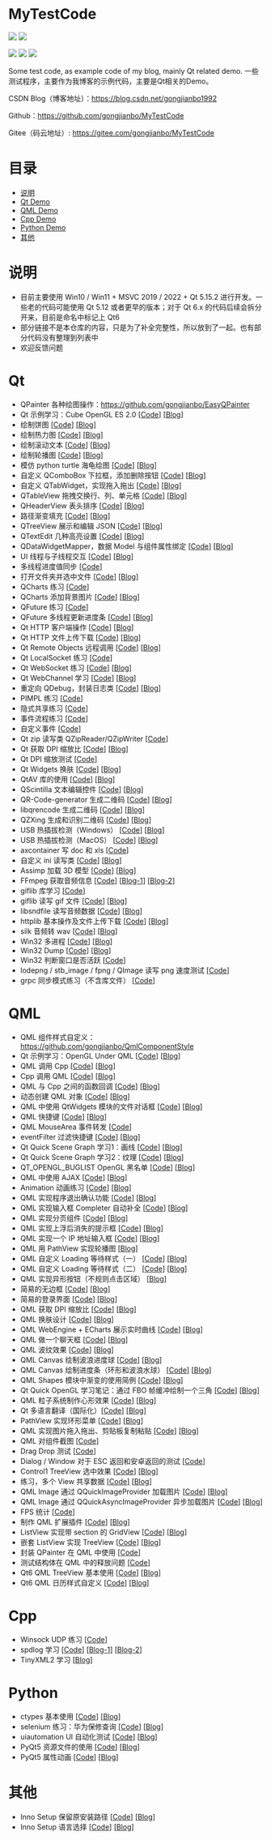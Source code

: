 # MyTestCode

![](https://img.shields.io/badge/language-Cpp/QML-orange) ![](https://img.shields.io/badge/license-Free-green)

![](https://img.shields.io/github/languages/code-size/gongjianbo/MyTestCode) ![](https://img.shields.io/github/stars/gongjianbo/MyTestCode) ![](https://img.shields.io/github/forks/gongjianbo/MyTestCode)

Some test code, as example code of my blog, mainly Qt related demo. 一些测试程序，主要作为我博客的示例代码，主要是Qt相关的Demo。

CSDN Blog（博客地址）：https://blog.csdn.net/gongjianbo1992

Github：https://github.com/gongjianbo/MyTestCode

Gitee（码云地址）: https://gitee.com/gongjianbo/MyTestCode

# 目录

- [说明](#说明)
- [Qt Demo](#Qt)
- [QML Demo](#QML)
- [Cpp Demo](#Cpp)
- [Python Demo](#Python)
- [其他](#其他)

# 说明

- 目前主要使用 Win10 / Win11 + MSVC 2019 / 2022 + Qt 5.15.2 进行开发。一些老的代码可能使用 Qt 5.12 或者更早的版本；对于 Qt 6.x 的代码后续会拆分开来，目前是命名中标记上 Qt6
- 部分链接不是本仓库的内容，只是为了补全完整性，所以放到了一起。也有部分代码没有整理到列表中
- 欢迎反馈问题

# Qt 

- QPainter 各种绘图操作：https://github.com/gongjianbo/EasyQPainter
- Qt 示例学习：Cube OpenGL ES 2.0 [[Code](./Qt/QtExampleCube/)] [[Blog](https://blog.csdn.net/gongjianbo1992/article/details/122945293)]
- 绘制饼图 [[Code](./Qt/QtPainter/)] [[Blog](https://blog.csdn.net/gongjianbo1992/article/details/100096216)]
- 绘制热力图 [[Code](./Qt/MyHeatMap/)] [[Blog](https://blog.csdn.net/gongjianbo1992/article/details/104566768)]
- 绘制滚动文本 [[Code](./Qt/ScrollLabel/)] [[Blog](https://blog.csdn.net/gongjianbo1992/article/details/106579690)]
- 绘制轮播图 [[Code](./Qt/TestQt_20211029_Swiper/)] [[Blog](https://blog.csdn.net/gongjianbo1992/article/details/121072373)]
- 模仿 python turtle 海龟绘图 [[Code](https://github.com/gongjianbo/QtTurtle)] [[Blog](https://blog.csdn.net/gongjianbo1992/article/details/112111264)]
- 自定义 QComboBox 下拉框，添加删除按钮 [[Code](./Qt/MyComboBox/)] [[Blog](https://blog.csdn.net/gongjianbo1992/article/details/106558887)]
- 自定义 QTabWidget，实现拖入拖出 [[Code](./Qt/MyTabWidget/)] [[Blog](https://blog.csdn.net/gongjianbo1992/article/details/108502299)]
- QTableView 拖拽交换行、列、单元格 [[Code](./Qt/QTableViewMoveAction/)] [[Blog](https://blog.csdn.net/gongjianbo1992/article/details/106932706)]
- QHeaderView 表头排序 [[Code](./Qt/SortHeaderView/)] [[Blog](https://blog.csdn.net/gongjianbo1992/article/details/108249292)]
- 路径渐变填充 [[Code](./Qt/PathGradient/)] [[Blog](https://blog.csdn.net/gongjianbo1992/article/details/123767575)]
- QTreeView 展示和编辑 JSON [[Code](./Qt/QJsonAndTreeView/)] [[Blog](https://blog.csdn.net/gongjianbo1992/article/details/103191023)]
- QTextEdit 几种高亮设置 [[Code](./Qt/TextEditHighlight/)] [[Blog](https://blog.csdn.net/gongjianbo1992/article/details/122527076)]
- QDataWidgetMapper，数据 Model 与组件属性绑定 [[Code](./Qt/TestQt_20200615_DataMapper/)] [[Blog](https://blog.csdn.net/gongjianbo1992/article/details/106772319)]
- UI 线程与子线程交互 [[Code](./Qt/UiAndSubThread/)] [[Blog](https://blog.csdn.net/gongjianbo1992/article/details/105171077)]
- 多线程进度值同步 [[Code](./Qt/Qt/TestQt_20240528_Progress/)] 
- 打开文件夹并选中文件 [[Code](./Qt/TestQt_20230218_ShowInFolder/)] [[Blog](https://blog.csdn.net/gongjianbo1992/article/details/129233861)]
- QCharts 练习 [[Code](./Qt/TestQt_20190907_QChartsSeries/)]
- QCharts 添加背景图片 [[Code](./Qt/TestQt_20190806_QChartsBackground/)] [[Blog](https://blog.csdn.net/gongjianbo1992/article/details/98615059)]
- QFuture 练习 [[Code](./Qt/TestQt_20200622_QFuture/)] 
- QFuture 多线程更新进度条 [[Code](./Qt/TestQt_20200625_QFuture/)] [[Blog](https://blog.csdn.net/gongjianbo1992/article/details/106957888)]
- Qt HTTP 客户端操作 [[Code](./Qt/Qt5HttpDemo/)] [[Blog](https://blog.csdn.net/gongjianbo1992/article/details/97568863)]
- Qt HTTP 文件上传下载 [[Code](./Qt/TestQt_20210807_HttpFile/)] [[Blog](https://gongjianbo1992.blog.csdn.net/article/details/119490369)]
- Qt Remote Objects 远程调用 [[Code](./Qt/QtRemoteObjects/)] [[Blog](https://blog.csdn.net/gongjianbo1992/article/details/120103289)]
- Qt LocalSocket 练习 [[Code](./Qt/TestLocalSocket/)] 
- Qt WebSocket 练习 [[Code](./Qt/QtWebSocketDemo/)] [[Blog](https://blog.csdn.net/gongjianbo1992/article/details/107306121)]
- Qt WebChannel 学习 [[Code](https://github.com/gongjianbo/QtWebCannelAndMap.git)] [[Blog](https://blog.csdn.net/gongjianbo1992/article/details/89707251)]
- 重定向 QDebug，封装日志类 [[Code](https://github.com/gongjianbo/SimpleQtLogger)] [[Blog](https://blog.csdn.net/gongjianbo1992/article/details/108030391)]
- PIMPL 练习 [[Code](./Qt/QtPimpl/)]
- 隐式共享练习 [[Code](./Qt/TestQt_20211225_SharedData/)]
- 事件流程练习 [[Code](./Qt/TestQt_20220915_EventFlow/)]
- 自定义事件 [[Code](./Qt/TestQt_20230710_CustomEvent/)]
- Qt zip 读写类 QZipReader/QZipWriter [[Code](./Qt/TestQt_20240226_QZip/)]
- Qt 获取 DPI 缩放比 [[Code](./Qt/TestQt_20231221_Dpi/)] [[Blog](https://blog.csdn.net/gongjianbo1992/article/details/135128484)]
- Qt DPI 缩放测试 [[Code](./Qt/TestQt_20230529_DpiScaleTest/)]
- Qt Widgets 换肤 [[Code](./Qt/QtSwitchSkin/)] [[Blog](https://blog.csdn.net/gongjianbo1992/article/details/106608353)]
- QtAV 库的使用 [[Code](./Qt/QtAV/)] [[Blog](https://blog.csdn.net/gongjianbo1992/article/details/94631123)]
- QScintilla 文本编辑控件 [[Code](./Qt/QScintilla/)] [[Blog](https://blog.csdn.net/gongjianbo1992/article/details/100828180)]
- QR-Code-generator 生成二维码 [[Code](./Qt/TestQt_20230711_QRCodeGen/)] [[Blog](https://blog.csdn.net/gongjianbo1992/article/details/131677203)]
- libqrencode 生成二维码 [[Code](./Qt/QtQRencodeVS2019/)] [[Blog](https://blog.csdn.net/gongjianbo1992/article/details/122422331)]
- QZXing 生成和识别二维码 [[Code](./Qt/QtQZXingVS2019/)] [[Blog](https://blog.csdn.net/gongjianbo1992/article/details/122463817)]
- USB 热插拔检测（Windows） [[Code](./Qt/DeviceHotplug_Win/)] [[Blog](https://blog.csdn.net/gongjianbo1992/article/details/128702423)]
- USB 热插拔检测（MacOS） [[Code](./Qt/DeviceHotplug_Mac/)] [[Blog](https://blog.csdn.net/gongjianbo1992/article/details/129780213)]
- axcontainer 写 doc 和 xls [[Code](./Qt/TestQt_20211012_DocXls/)]
- 自定义 ini 读写类 [[Code](./Qt/TestQt_20210425_ini/)] [[Blog](https://blog.csdn.net/gongjianbo1992/article/details/116239087)]
- Assimp 加载 3D 模型 [[Code](./Qt/TestQt_20211018_Assimp/)] [[Blog](https://blog.csdn.net/gongjianbo1992/article/details/120857151)]
- FFmpeg 获取音频信息 [[Code](./Qt/GetAudioInfo/)] [[Blog-1](https://blog.csdn.net/gongjianbo1992/article/details/109832829)] [[Blog-2](https://blog.csdn.net/gongjianbo1992/article/details/109975687)]
- giflib 库学习 [[Code](./Qt/GifLib%E6%B5%8B%E8%AF%95%E4%BB%A3%E7%A0%81/)] 
- giflib 读写 gif 文件 [[Code](https://github.com/gongjianbo/QtGifTool)] [[Blog](https://blog.csdn.net/gongjianbo1992/article/details/115449858)]
- libsndfile 读写音频数据 [[Code](./Qt/libsndfile/)] [[Blog](https://blog.csdn.net/gongjianbo1992/article/details/99678466)]
- httplib 基本操作及文件上传下载 [[Code](./Qt/TestQt_20230913_HttpLib/)] [[Blog](https://blog.csdn.net/gongjianbo1992/article/details/133075530)]
- silk 音频转 wav [[Code](./Qt/SilkToWav/)] [[Blog](https://blog.csdn.net/gongjianbo1992/article/details/110351329)]
- Win32 多进程 [[Code](./Qt/MultiProcess_Win/)] [[Blog](https://blog.csdn.net/gongjianbo1992/article/details/120030085)]
- Win32 Dump [[Code](./Qt/TestQt_20210211_Dump/)] [[Blog](https://blog.csdn.net/gongjianbo1992/article/details/113791423)]
- Win32 判断窗口是否活跃 [[Code](./Qt/TestQt_20250314_WindowActiveHook/)]
- lodepng / stb_image / fpng / QImage 读写 png 速度测试 [[Code](./Qt/TestQt_20241017_PNG/)] 
- grpc 同步模式练习（不含库文件） [[Code](./Qt/TestQt_20240511_GRPC/)] 

# QML 

- QML 组件样式自定义：https://github.com/gongjianbo/QmlComponentStyle
- Qt 示例学习：OpenGL Under QML [[Code](./Qml/QtExampleOpenGLUnderQML/)] [[Blog](https://blog.csdn.net/gongjianbo1992/article/details/124769013)]
- QML 调用 Cpp [[Code](./Qml/QmlCallCpp2020/)] [[Blog](https://blog.csdn.net/gongjianbo1992/article/details/87965925)]
- Cpp 调用 QML [[Code](./Qml/CppCallQml2020/)] [[Blog](https://blog.csdn.net/gongjianbo1992/article/details/87965925)]
- QML 与 Cpp 之间的函数回调 [[Code](./Qml/TestQml_20220908_Callback/)] [[Blog](https://blog.csdn.net/gongjianbo1992/article/details/126769501)]
- 动态创建 QML 对象 [[Code](./Qml/TestQml_20201118_createComponent/)] [[Blog](https://blog.csdn.net/gongjianbo1992/article/details/109800614)]
- QML 中使用 QtWidgets 模块的文件对话框 [[Code](./Qml/FileDialogWrap/)] [[Blog](https://blog.csdn.net/gongjianbo1992/article/details/128521716)]
- QML 快捷键 [[Code](./Qml/TestQml_20210517_ShortcutKey/)] [[Blog](https://blog.csdn.net/gongjianbo1992/article/details/116954979)]
- QML MouseArea 事件转发 [[Code](./Qml/TestQml_20240424_MouseForward/)] 
- eventFilter 过滤快捷键 [[Code](./Qml/KeysFilter/)] [[Blog](https://blog.csdn.net/gongjianbo1992/article/details/116954979)]
- Qt Quick Scene Graph 学习1：画线 [[Code](./Qml/LearnQSG_20210614_Line/)] [[Blog](https://blog.csdn.net/gongjianbo1992/article/details/117923933)]
- Qt Quick Scene Graph 学习2：纹理 [[Code](./Qml/LearnQSG_20210624_Texture/)] [[Blog](https://blog.csdn.net/gongjianbo1992/article/details/118257844)]
- QT_OPENGL_BUGLIST OpenGL 黑名单 [[Code](./Qml/OpenGLBlackList/)] [[Blog](https://blog.csdn.net/gongjianbo1992/article/details/125400723)]
- QML 中使用 AJAX [[Code](./Qml/QmlAjax/)] [[Blog](https://blog.csdn.net/gongjianbo1992/article/details/108923476)]
- Animation 动画练习 [[Code](./Qml/QmlAnimation/)] [[Blog](https://blog.csdn.net/gongjianbo1992/article/details/102135779)]
- QML 实现程序退出确认功能 [[Code](./Qml/QmlCloseEvent/)] [[Blog](https://blog.csdn.net/gongjianbo1992/article/details/108270551)]
- QML 实现输入框 Completer 自动补全 [[Code](./Qml/QmlCompleter/)] [[Blog](https://blog.csdn.net/gongjianbo1992/article/details/122569547)]
- QML 实现分页组件 [[Code](./Qml/QmlPagination/)] [[Blog](https://blog.csdn.net/gongjianbo1992/article/details/111820528)]
- QML 实现上浮后消失的提示框 [[Code](./Qml/TestQml_20240622_Toast/)] [[Blog](https://blog.csdn.net/gongjianbo1992/article/details/139891612)]
- QML 实现一个 IP 地址输入框 [[Code](./Qml/TestQml_20210717_IpInput/)] [[Blog](https://blog.csdn.net/gongjianbo1992/article/details/118860100)]
- QML 用 PathView 实现轮播图 [[Blog](https://blog.csdn.net/gongjianbo1992/article/details/103517663)]
- QML 自定义 Loading 等待样式（一） [[Code](https://github.com/gongjianbo/QmlComponentStyle)] [[Blog](https://blog.csdn.net/gongjianbo1992/article/details/112748866)]
- QML 自定义 Loading 等待样式（二） [[Code](https://github.com/gongjianbo/QmlComponentStyle)] [[Blog](https://gongjianbo1992.blog.csdn.net/article/details/122824084)]
- QML 实现异形按钮（不规则点击区域） [[Blog](https://gongjianbo1992.blog.csdn.net/article/details/123002716)]
- 简易的无边框 [[Code](./Qml/QmlFramelessWindow/)] [[Blog](https://blog.csdn.net/gongjianbo1992/article/details/109708951)]
- 简易的登录界面 [[Code](./Qml/QmlLoginPage/)] [[Blog](https://blog.csdn.net/gongjianbo1992/article/details/102753985)]
- QML 获取 DPI 缩放比 [[Code](./Qml/TestQml_20231221_Dpi/)] [[Blog](https://blog.csdn.net/gongjianbo1992/article/details/135128484)]
- QML 换肤设计 [[Code](./Qml/QmlSkin/)] [[Blog](https://blog.csdn.net/gongjianbo1992/article/details/124080543)]
- QML WebEngine + ECharts 展示实时曲线 [[Code](./Qml/QmlWebEngineECharts/)] [[Blog](https://blog.csdn.net/gongjianbo1992/article/details/108778548)]
- QML 做一个聊天框 [[Code](./Qml/TalkList/)] [[Blog](https://blog.csdn.net/gongjianbo1992/article/details/115410423)]
- QML 波纹效果 [[Code](./Qml/TestQml_20191128_Wave/)] [[Blog](https://blog.csdn.net/gongjianbo1992/article/details/117639209)]
- QML Canvas 绘制波浪进度球 [[Code](./Qml/TestQml_20210310_Wave/)] [[Blog](https://blog.csdn.net/gongjianbo1992/article/details/114684010)]
- QML Canvas 绘制进度条（环形和波浪水球） [[Code](./Qml/TestQml_20220210_ProgressBar/)] [[Blog](https://blog.csdn.net/gongjianbo1992/article/details/122870986)]
- QML Shapes 模块中渐变的使用简例 [[Code](./Qml/TestQml_20220412_ShapeGradient/)] [[Blog](https://gongjianbo1992.blog.csdn.net/article/details/124137788)]
- Qt Quick OpenGL 学习笔记：通过 FBO 帧缓冲绘制一个三角 [[Code](./Qml/TestQml_20200128_FBO/)] [[Blog](https://blog.csdn.net/gongjianbo1992/article/details/104107692)]
- QML 粒子系统制作心形效果 [[Code](./Qml/TestQml_20200521_Love/)] [[Blog](https://blog.csdn.net/gongjianbo1992/article/details/106256286)]
- Qt 多语言翻译（国际化）[[Code](./Qml/TestQml_20211215_Translator/)] [[Blog](https://blog.csdn.net/gongjianbo1992/article/details/122014168)]
- PathView 实现环形菜单 [[Code](./Qml/TestQml_20220313_PathView/)] [[Blog](https://blog.csdn.net/gongjianbo1992/article/details/123465756)]
- QML 实现图片拖入拖出、剪贴板复制粘贴 [[Code](./Qml/TestQml_20221125_CopyPaste/)] [[Blog](https://blog.csdn.net/gongjianbo1992/article/details/128058766)]
- QML 对组件截图 [[Code](./Qml/TestQml_20240905_GrabImage/)] 
- Drag Drop 测试 [[Code](./Qml/TestQml_20240305_DragDrop/)] 
- Dialog / Window 对于 ESC 返回和安卓返回的测试 [[Code](./Qml/TestQml_20240725_Dialog/)]
- Control1 TreeView 选中效果 [[Code](./Qml/TestQml_20221120_TreeSelection/)] [[Blog](https://blog.csdn.net/gongjianbo1992/article/details/127956454)]
- 练习，多个 View 共享数据 [[Code](./Qml/TestQml_20220709_CommonData/)] [[Blog](https://blog.csdn.net/gongjianbo1992/article/details/125712442)]
- QML Image 通过 QQuickImageProvider 加载图片 [[Code](./Qml/TestQml_20221225_ImageProvider/)] [[Blog](https://blog.csdn.net/gongjianbo1992/article/details/128439262)]
- QML Image 通过 QQuickAsyncImageProvider 异步加载图片 [[Code](./Qml/TestQml_20240118_AsyncImageProvider/)] [[Blog](https://blog.csdn.net/gongjianbo1992/article/details/135691893)]
- FPS 统计 [[Code](./Qml/TestQml_20230211_QmlFps/)]
- 制作 QML 扩展插件 [[Code](https://github.com/gongjianbo/QmlExtensionPlugin)] [[Blog](https://blog.csdn.net/gongjianbo1992/article/details/104079885)]
- ListView 实现带 section 的 GridView [[Code](./Qml/TestQml_20240205_SectionGrid/)] [[Blog](https://blog.csdn.net/gongjianbo1992/article/details/136039983)]
- 嵌套 ListView 实现 TreeView [[Code](https://github.com/gongjianbo/QmlTreeView)] [[Blog](https://blog.csdn.net/gongjianbo1992/article/details/90575519)]
- 封装 QPainter 在 QML 中使用 [[Code](https://github.com/gongjianbo/QmlPainter)] 
- 测试结构体在 QML 中的释放问题 [[Code](./Qml/TestQml_20240823_Struct/)]
- Qt6 QML TreeView 基本使用 [[Code](./Qml/TestQml_20220422_Qt6TreeView/)] [[Blog](https://blog.csdn.net/gongjianbo1992/article/details/124373674)]
- Qt6 QML 日历样式自定义 [[Code](./Qml/TestQml_20220416_Qt6Calendar/)] [[Blog](https://blog.csdn.net/gongjianbo1992/article/details/124212915)]

# Cpp 

- Winsock UDP 练习 [[Code](./Cpp/TestWinsock/)] 
- spdlog 学习 [[Code](./Cpp/spdlog/)] [[Blog-1](https://blog.csdn.net/gongjianbo1992/article/details/113279632)] [[Blog-2](https://blog.csdn.net/gongjianbo1992/article/details/112797764)]
- TinyXML2 学习 [[Blog](https://blog.csdn.net/gongjianbo1992/article/details/107947647)]

# Python 

- ctypes 基本使用 [[Code](./Py/TestPy_20210617_ctypes/)] [[Blog](https://gongjianbo1992.blog.csdn.net/article/details/118019271)]
- selenium 练习：华为保修查询 [[Code](./Py/HuaweiQuery/)] [[Blog](https://gongjianbo1992.blog.csdn.net/article/details/119878883)]
- uiautomation UI 自动化测试 [[Code](./Py/UIAutoTest/)] [[Blog](https://gongjianbo1992.blog.csdn.net/article/details/121895644)]
- PyQt5 资源文件的使用 [[Code](./Py/TestPy_20210628_PyQtQrc/)] [[Blog](https://gongjianbo1992.blog.csdn.net/article/details/105361880)]
- PyQt5 属性动画 [[Code](./Py/PyQt%E5%B1%9E%E6%80%A7%E5%8A%A8%E7%94%BB/)] [[Blog](https://gongjianbo1992.blog.csdn.net/article/details/107052036)]

# 其他 

- Inno Setup 保留原安装路径 [[Code](./Other/InnoSetup%E4%BF%9D%E7%95%99%E5%8E%9F%E5%AE%89%E8%A3%85%E8%B7%AF%E5%BE%84.iss)] [[Blog](https://blog.csdn.net/gongjianbo1992/article/details/120211915)]
- Inno Setup 语言选择 [[Code](./Other/InnoSetup%E8%AF%AD%E8%A8%80%E9%80%89%E6%8B%A9.iss)] [[Blog](https://blog.csdn.net/gongjianbo1992/article/details/122119957)]
